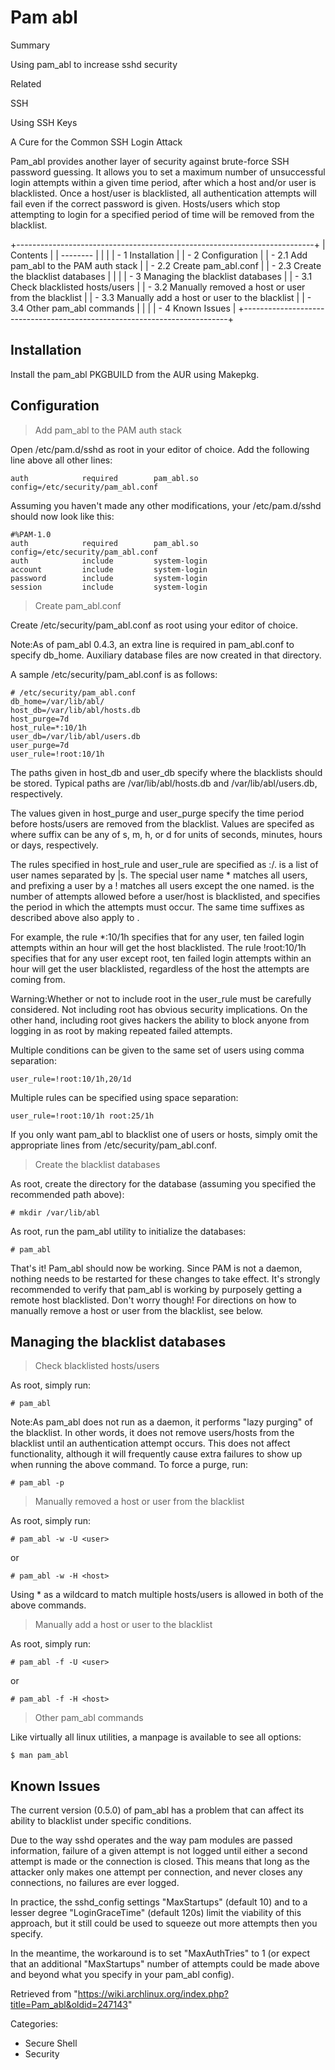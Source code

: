 Pam abl
=======

Summary

Using pam_abl to increase sshd security

Related

SSH

Using SSH Keys

A Cure for the Common SSH Login Attack

Pam_abl provides another layer of security against brute-force SSH
password guessing. It allows you to set a maximum number of unsuccessful
login attempts within a given time period, after which a host and/or
user is blacklisted. Once a host/user is blacklisted, all authentication
attempts will fail even if the correct password is given. Hosts/users
which stop attempting to login for a specified period of time will be
removed from the blacklist.

+--------------------------------------------------------------------------+
| Contents                                                                 |
| --------                                                                 |
|                                                                          |
| -   1 Installation                                                       |
| -   2 Configuration                                                      |
|     -   2.1 Add pam_abl to the PAM auth stack                            |
|     -   2.2 Create pam_abl.conf                                          |
|     -   2.3 Create the blacklist databases                               |
|                                                                          |
| -   3 Managing the blacklist databases                                   |
|     -   3.1 Check blacklisted hosts/users                                |
|     -   3.2 Manually removed a host or user from the blacklist           |
|     -   3.3 Manually add a host or user to the blacklist                 |
|     -   3.4 Other pam_abl commands                                       |
|                                                                          |
| -   4 Known Issues                                                       |
+--------------------------------------------------------------------------+

Installation
------------

Install the pam_abl PKGBUILD from the AUR using Makepkg.

Configuration
-------------

> Add pam_abl to the PAM auth stack

Open /etc/pam.d/sshd as root in your editor of choice. Add the following
line above all other lines:

    auth            required        pam_abl.so config=/etc/security/pam_abl.conf

Assuming you haven't made any other modifications, your /etc/pam.d/sshd
should now look like this:

    #%PAM-1.0
    auth            required        pam_abl.so config=/etc/security/pam_abl.conf
    auth            include         system-login
    account         include         system-login
    password        include         system-login
    session         include         system-login

> Create pam_abl.conf

Create /etc/security/pam_abl.conf as root using your editor of choice.

Note:As of pam_abl 0.4.3, an extra line is required in pam_abl.conf to
specify db_home. Auxiliary database files are now created in that
directory.

A sample /etc/security/pam_abl.conf is as follows:

    # /etc/security/pam_abl.conf
    db_home=/var/lib/abl/
    host_db=/var/lib/abl/hosts.db
    host_purge=7d
    host_rule=*:10/1h
    user_db=/var/lib/abl/users.db
    user_purge=7d
    user_rule=!root:10/1h

The paths given in host_db and user_db specify where the blacklists
should be stored. Typical paths are /var/lib/abl/hosts.db and
/var/lib/abl/users.db, respectively.

The values given in host_purge and user_purge specify the time period
before hosts/users are removed from the blacklist. Values are specifed
as <number><suffix> where suffix can be any of s, m, h, or d for units
of seconds, minutes, hours or days, respectively.

The rules specified in host_rule and user_rule are specified as
<user>:<attempts>/<time period>. <user> is a list of user names
separated by |s. The special user name * matches all users, and
prefixing a user by a ! matches all users except the one named.
<attempts> is the number of attempts allowed before a user/host is
blacklisted, and <time period> specifies the period in which the
attempts must occur. The same time suffixes as described above also
apply to <time period>.

For example, the rule *:10/1h specifies that for any user, ten failed
login attempts within an hour will get the host blacklisted. The rule
!root:10/1h specifies that for any user except root, ten failed login
attempts within an hour will get the user blacklisted, regardless of the
host the attempts are coming from.

Warning:Whether or not to include root in the user_rule must be
carefully considered. Not including root has obvious security
implications. On the other hand, including root gives hackers the
ability to block anyone from logging in as root by making repeated
failed attempts.

Multiple conditions can be given to the same set of users using comma
separation:

    user_rule=!root:10/1h,20/1d

Multiple rules can be specified using space separation:

    user_rule=!root:10/1h root:25/1h

If you only want pam_abl to blacklist one of users or hosts, simply omit
the appropriate lines from /etc/security/pam_abl.conf.

> Create the blacklist databases

As root, create the directory for the database (assuming you specified
the recommended path above):

    # mkdir /var/lib/abl

As root, run the pam_abl utility to initialize the databases:

    # pam_abl

That's it! Pam_abl should now be working. Since PAM is not a daemon,
nothing needs to be restarted for these changes to take effect. It's
strongly recommended to verify that pam_abl is working by purposely
getting a remote host blacklisted. Don't worry though! For directions on
how to manually remove a host or user from the blacklist, see below.

Managing the blacklist databases
--------------------------------

> Check blacklisted hosts/users

As root, simply run:

    # pam_abl

Note:As pam_abl does not run as a daemon, it performs "lazy purging" of
the blacklist. In other words, it does not remove users/hosts from the
blacklist until an authentication attempt occurs. This does not affect
functionality, although it will frequently cause extra failures to show
up when running the above command. To force a purge, run:

    # pam_abl -p

> Manually removed a host or user from the blacklist

As root, simply run:

    # pam_abl -w -U <user>

or

    # pam_abl -w -H <host>

Using * as a wildcard to match multiple hosts/users is allowed in both
of the above commands.

> Manually add a host or user to the blacklist

As root, simply run:

    # pam_abl -f -U <user>

or

    # pam_abl -f -H <host>

> Other pam_abl commands

Like virtually all linux utilities, a manpage is available to see all
options:

    $ man pam_abl

Known Issues
------------

The current version (0.5.0) of pam_abl has a problem that can affect its
ability to blacklist under specific conditions.

Due to the way sshd operates and the way pam modules are passed
information, failure of a given attempt is not logged until either a
second attempt is made or the connection is closed. This means that long
as the attacker only makes one attempt per connection, and never closes
any connections, no failures are ever logged.

In practice, the sshd_config settings "MaxStartups" (default 10) and to
a lesser degree "LoginGraceTime" (default 120s) limit the viability of
this approach, but it still could be used to squeeze out more attempts
then you specify.

In the meantime, the workaround is to set "MaxAuthTries" to 1 (or expect
that an additional "MaxStartups" number of attempts could be made above
and beyond what you specify in your pam_abl config).

Retrieved from
"https://wiki.archlinux.org/index.php?title=Pam_abl&oldid=247143"

Categories:

-   Secure Shell
-   Security
